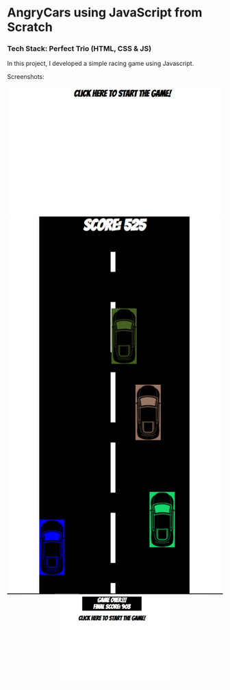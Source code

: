# AngryCars using JavaScript from Scratch

### Tech Stack: Perfect Trio (HTML, CSS & JS)

In this project, I developed a simple racing game using Javascript.

Screenshots:

<img src="Screenshots/Capture1.PNG">

<img src="Screenshots/Capture2.PNG" style="align: center">

<img src="Screenshots/Capture3.PNG" style = "display: block; margin-left: auto; margin-right: auto; width: 50%;">
